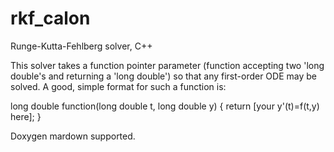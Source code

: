 # rkf_calon
Runge-Kutta-Fehlberg solver, C++

This solver takes a function pointer parameter (function accepting two
'long double's and returning a 'long double') so that any first-order
ODE may be solved. A good, simple format for such a function is:

long double function(long double t, long double y) {
  return [your y'(t)=f(t,y) here];
}

Doxygen mardown supported.

